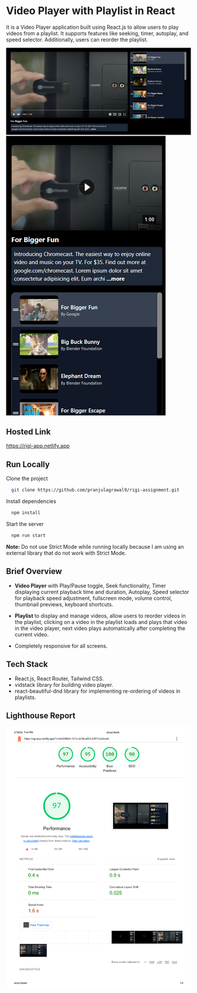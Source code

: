 
# Video Player with Playlist in React

It is a Video Player application built using React.js to allow users to play videos from a playlist. It supports features like seeking, timer, autoplay, and speed selector. Additionally, users can reorder the playlist.

![Screen Shot](https://github.com/pranjulagrawal9/rigi-assignment/blob/master/screenshots/video-player1.png)
![Screen Shot](https://github.com/pranjulagrawal9/rigi-assignment/blob/master/screenshots/video-player2.png)


## Hosted Link

https://rigi-app.netlify.app


## Run Locally

Clone the project

```bash
  git clone https://github.com/pranjulagrawal9/rigi-assignment.git
```

Install dependencies

```bash
  npm install
```

Start the server

```bash
  npm run start
```

__Note:__ Do not use Strict Mode while running locally because I am using an external library that do not work with Strict Mode.


## Brief Overview

- __Video Player__ with Play/Pause toggle, Seek functionality, Timer displaying current playback time and duration, Autoplay, Speed selector for playback speed adjustment, fullscreen mode, volume control, thumbnail previews, keyboard shortcuts.

- __Playlist__ to display and manage videos, allow users to reorder videos in the playlist, clicking on a video in the playlist loads and plays that video in the video player, next video plays automatically after completing the current video.

- Completely responsive for all screens.

## Tech Stack

- React.js, React Router, Tailwind CSS.
- vidstack library for building video player.
- react-beautiful-dnd library for implementing re-ordering of videos in playlists.

## Lighthouse Report
![Screen Shot](https://github.com/pranjulagrawal9/rigi-assignment/blob/master/Lighthouse-report.png)

